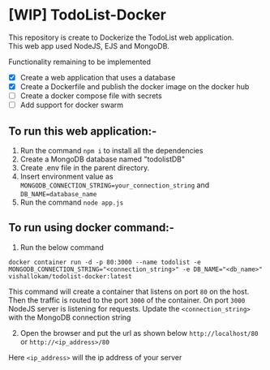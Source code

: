 # [WIP] TodoList-Docker
This repository is create to Dockerize the TodoList web application.  
This web app used NodeJS, EJS and MongoDB.  

Functionality remaining to be implemented
- [x] Create a web application that uses a database
- [x] Create a Dockerfile and publish the docker image on the docker hub
- [ ] Create a docker compose file with secrets
- [ ] Add support for docker swarm

## To run this web application:-
1. Run the command ```npm i``` to install all the dependencies
2. Create a MongoDB database named "todolistDB"
2. Create .env file in the parent directory.
3. Insert environment value as    ```MONGODB_CONNECTION_STRING=your_connection_string``` and ```DB_NAME=database_name```
3. Run the command `node app.js`

## To run using docker command:-
1. Run the below command
```docker
docker container run -d -p 80:3000 --name todolist -e MONGODB_CONNECTION_STRING="<connection_string>" -e DB_NAME="<db_name>" vishallokam/todolist-docker:latest
```
This command will create a container that listens on port `80` on the host. Then the traffic is routed to the port `3000` of the container. On port `3000` NodeJS server is listening for requests. Update the `<connection_string>` with the MongoDB connection string


2. Open the browser and put the url as shown below
`http://localhost/80` or `http://<ip_address>/80`

Here `<ip_address>` will the ip address of your server


